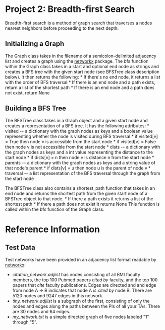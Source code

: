 # Project 2: Breadth-first Search
Breadth-first search is a method of graph search that traverses a nodes nearest neighbors before proceeding to the next depth.

## Initializing a Graph
The Graph class takes in the filename of a semicolon-delimited adjacency list and creates a graph using the [networkx](https://networkx.org/) package.
The bfs function within the Graph class takes in a start and optional end node as strings and creates a BFS tree with the given start node (see BFSTree class description below).
It then returns the following:
	* If there's no end node, it returns a list with the order of BFS traversal
	* If there is an end node and a path exists, return a list of the shortest path
	* If there is an end node and a path does not exist, return None
	
## Building a BFS Tree
The BFSTree class takes in a Graph object and a given start node and creates a representation of a BFS tree.
It has the following attributes:
	* visited -- a dictionary with the graph nodes as keys and a boolean value representing whether the node is visited during BFS traversal
		* if visited[v] = True then node v is accessible from the start node
		* if visited[v] = False then node v is not accessible from the start node
	* dists -- a dictionary with the graph nodes as keys and a int value representing the distance to the start node
		* if dists[v] = n then node v is distance n from the start node
	* parents -- a dictionary with the graph nodes as keys and a string value of that node's parent
		* if dists[v] = u then node u is the parent of node v
	* traversal -- a list representation of the BFS traversal through the graph from the start node

The BFSTree class also contains a shortest_path function that takes in an end node and returns the shortest path from the given start node of a BFSTree object to that node.
	* If there a path exists it returns a list of the shortest path
	* If there a path does not exist it returns None
This function is called within the bfs function of the Graph class.

# Reference Information
## Test Data
Test networks have been provided in an adjacency list format readable by [networkx](https://networkx.org/):
* *citation_network.adjlist* has nodes consisting of all BMI faculty members, the top 100 Pubmed papers *cited by* faculty, and the top 100 papers that *cite* faculty publications. 
Edges are directed and and edge from node A -> B indicates that node A *is cited by* node B. 
There are 5120 nodes and 9247 edges in this network.
* *tiny_network.adjlist* is a subgraph of the first, consisting of only the nodes and edges along the paths between the PIs of all your TAs. 
There are 30 nodes and 64 edges.
* *my_network.txt* is a simple directed graph of five nodes labeled "1" through "5".


